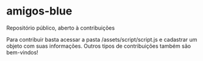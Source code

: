 # amigos-blue

Repositório público, aberto à contribuições

Para contribuir basta acessar a pasta /assets/script/script.js e cadastrar um objeto com suas informações. Outros tipos de contribuições também são bem-vindos!
